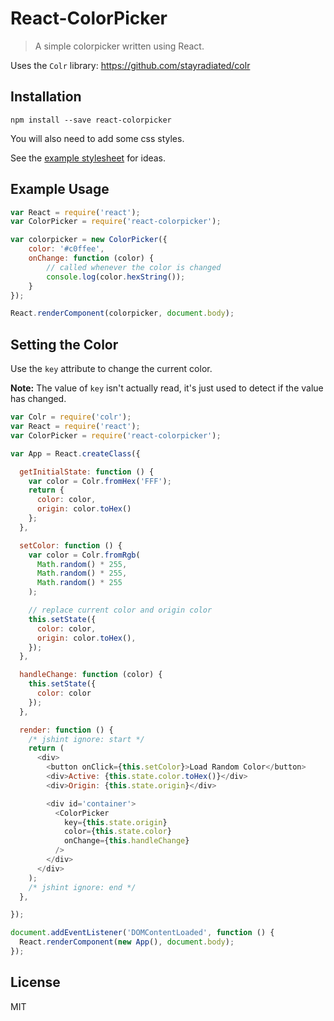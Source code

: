 # React-ColorPicker

> A simple colorpicker written using React.

Uses the `Colr` library: https://github.com/stayradiated/colr

## Installation

```
npm install --save react-colorpicker
```

You will also need to add some css styles.

See the [example stylesheet](example/colorpicker.scss) for ideas.

## Example Usage

```javascript
var React = require('react');
var ColorPicker = require('react-colorpicker');

var colorpicker = new ColorPicker({
    color: '#c0ffee',
    onChange: function (color) {
        // called whenever the color is changed
        console.log(color.hexString());
    }
});

React.renderComponent(colorpicker, document.body);
```

## Setting the Color

Use the `key` attribute to change the current color.

**Note:** The value of `key` isn't actually read, it's just used to detect if
the value has changed.

```javascript
var Colr = require('colr');
var React = require('react');
var ColorPicker = require('react-colorpicker');

var App = React.createClass({

  getInitialState: function () {
    var color = Colr.fromHex('FFF');
    return {
      color: color,
      origin: color.toHex()
    };
  },

  setColor: function () {
    var color = Colr.fromRgb(
      Math.random() * 255, 
      Math.random() * 255, 
      Math.random() * 255
    );

    // replace current color and origin color
    this.setState({
      color: color,
      origin: color.toHex(),
    });
  },

  handleChange: function (color) {
    this.setState({
      color: color
    });
  },

  render: function () {
    /* jshint ignore: start */
    return (
      <div>
        <button onClick={this.setColor}>Load Random Color</button>
        <div>Active: {this.state.color.toHex()}</div>
        <div>Origin: {this.state.origin}</div>

        <div id='container'>
          <ColorPicker
            key={this.state.origin}
            color={this.state.color}
            onChange={this.handleChange}
          />
        </div>
      </div>
    );
    /* jshint ignore: end */
  },

});

document.addEventListener('DOMContentLoaded', function () {
  React.renderComponent(new App(), document.body);
});
```

## License

MIT

